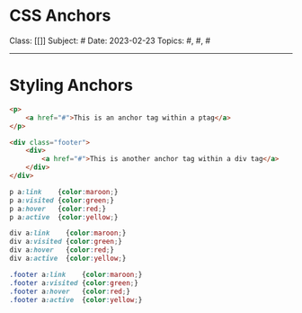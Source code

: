 # CSS Anchors
Class: [[]]
Subject: #
Date: 2023-02-23
Topics: #, #, # 

---

# Styling Anchors

```html
<p>
	<a href="#">This is an anchor tag within a ptag</a>
</p>

<div class="footer">
	<div>
		<a href="#">This is another anchor tag within a div tag</a>
	</div>
</div>
```

```css
p a:link    {color:maroon;}
p a:visited {color:green;}
p a:hover   {color:red;}
p a:active  {color:yellow;}

div a:link    {color:maroon;}
div a:visited {color:green;}
div a:hover   {color:red;}
div a:active  {color:yellow;}

.footer a:link    {color:maroon;}
.footer a:visited {color:green;}
.footer a:hover   {color:red;}
.footer a:active  {color:yellow;}
```